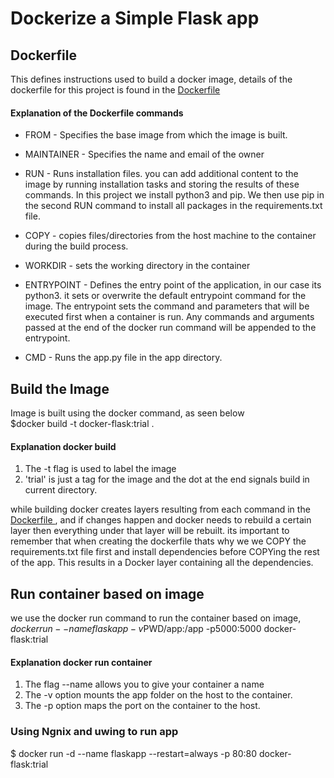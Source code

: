 # Dockerize a Simple Flask app
## Dockerfile
This defines instructions used to build a docker image, details of the dockerfile for this project is found in the <a href="/Dockerfile"> Dockerfile </a>

#### Explanation of the Dockerfile commands

* FROM - Specifies the base image from which the image is built. 
* MAINTAINER - Specifies the name and email of the owner

* RUN - Runs installation files. you can add additional content to the image by running installation tasks and storing the results of these commands. 
In this project we install python3 and pip. We then use pip in the second RUN command to install all packages in the requirements.txt file.

* COPY - copies files/directories from the host machine to the container during the build process. 

* WORKDIR - sets the working directory in the container 

* ENTRYPOINT - Defines the entry point of the application, in our case its python3. it sets or overwrite the default entrypoint command for the image. The entrypoint sets the command and parameters that will be executed first when a container is run. Any commands and arguments passed at the end of the docker run command will be appended to the entrypoint. 

* CMD - Runs the app.py file in the app directory.


## Build the Image
Image is built using the docker command, as seen below <br>
$docker build -t docker-flask:trial .

#### Explanation docker build
1. The -t flag is used to label the image
2. 'trial' is just a tag for the image and the dot at the end signals build in current directory.

while building docker creates layers resulting from each command in the <a href="/Dockerfile"> Dockerfile </a>, and if changes happen and docker needs to rebuild a certain layer then everything under that layer will be rebuilt. its important to remember that when creating the dockerfile thats why we we COPY the requirements.txt file first and install dependencies before COPYing the rest of the app. This results in a Docker layer containing all the dependencies. 



## Run container based on image
we use the docker run command to run the container based on image, <br>
$docker run --name flaskapp -v$PWD/app:/app -p5000:5000 docker-flask:trial

#### Explanation docker run container

1. The flag --name allows you to give your container a name 
2. The -v option mounts the app folder on the host to the container.
3. The -p option maps the port on the container to the host.


### Using Ngnix and uwing to run app
$ docker run -d --name flaskapp --restart=always -p 80:80 docker-flask:trial


